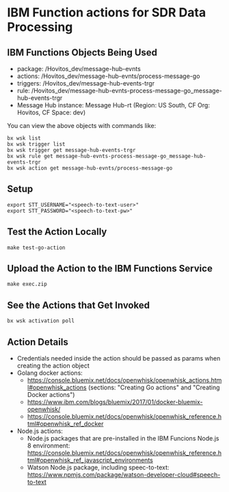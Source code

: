 # IBM Function actions for SDR Data Processing

## IBM Functions Objects Being Used

- package: /Hovitos_dev/message-hub-evnts
- actions: /Hovitos_dev/message-hub-evnts/process-message-go
- triggers: /Hovitos_dev/message-hub-events-trgr
- rule: /Hovitos_dev/message-hub-evnts-process-message-go_message-hub-events-trgr
- Message Hub instance: Message Hub-rt (Region: US South, CF Org: Hovitos, CF Space: dev)

You can view the above objects with commands like:
```
bx wsk list
bx wsk trigger list
bx wsk trigger get message-hub-events-trgr
bx wsk rule get message-hub-evnts-process-message-go_message-hub-events-trgr
bx wsk action get message-hub-evnts/process-message-go
```

## Setup

```
export STT_USERNAME="<speech-to-text-user>"
export STT_PASSWORD="<speech-to-text-pw>"
```

## Test the Action Locally
```
make test-go-action
```

## Upload the Action to the IBM Functions Service
```
make exec.zip
```

## See the Actions that Get Invoked
```
bx wsk activation poll
```

## Action Details

- Credentials needed inside the action should be passed as params when creating the action object
- Golang docker actions:
    - https://console.bluemix.net/docs/openwhisk/openwhisk_actions.html#openwhisk_actions (sections: "Creating Go actions" and "Creating Docker actions")
    - https://www.ibm.com/blogs/bluemix/2017/01/docker-bluemix-openwhisk/
    - https://console.bluemix.net/docs/openwhisk/openwhisk_reference.html#openwhisk_ref_docker 
- Node.js actions:
    - Node.js packages that are pre-installed in the IBM Funcions Node.js 8 environment: https://console.bluemix.net/docs/openwhisk/openwhisk_reference.html#openwhisk_ref_javascript_environments
    - Watson Node.js package, including speec-to-text: https://www.npmjs.com/package/watson-developer-cloud#speech-to-text